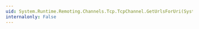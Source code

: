 ```yaml
---
uid: System.Runtime.Remoting.Channels.Tcp.TcpChannel.GetUrlsForUri(System.String)
internalonly: False
---
```

